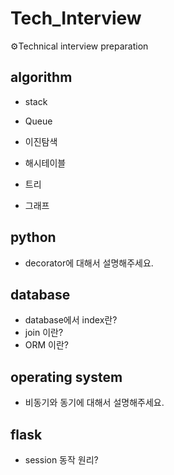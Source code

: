 # Tech_Interview

⚙️Technical interview preparation

## algorithm

- stack

- Queue

- 이진탐색

- 해시테이블

- 트리

- 그래프


## python

- decorator에 대해서 설명해주세요.

## database

- database에서 index란?
- join 이란?
- ORM 이란?

## operating system

- 비동기와 동기에 대해서 설명해주세요.

## flask

- session 동작 원리?